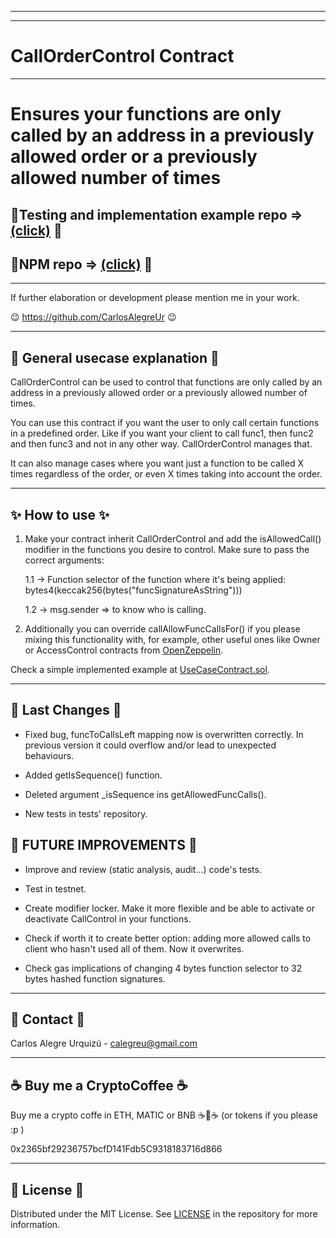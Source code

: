 <hr/>
<hr/>

<a name="readme-top"></a>

# CallOrderControl Contract

<hr/>

# Ensures your functions are only called by an address in a previously allowed order or a previously allowed number of times

## 💽Testing and implementation example repo => [(click)](https://github.com/CarlosAlegreUr/CallOrderControl-SmartContract-Testing) 💽

## 💽NPM repo => [(click)](https://www.npmjs.com/package/call-order-control-contract) 💽

<hr/>

If further elaboration or development please mention me in your work.

😉 https://github.com/CarlosAlegreUr 😉

<hr/>

## 🤖 General usecase explanation 🤖

CallOrderControl can be used to control that functions are only called by an address in a previously allowed order
or a previously allowed number of times.

You can use this contract if you want the user to only call certain functions in a predefined order.
Like if you want your client to call func1, then func2 and then func3 and not in any other way. CallOrderControl
manages that.

It can also manage cases where you want just a function to be called X times regardless of the order, or even X
times taking into account the order.

<hr/>

## ✨ How to use ✨

1. Make your contract inherit CallOrderControl and add the isAllowedCall()
   modifier in the functions you desire to control. Make sure to pass the correct arguments:

   1.1 -> Function selector of the function where it's being applied:
   bytes4(keccak256(bytes("funcSignatureAsString")))

   1.2 -> msg.sender => to know who is calling.

2. Additionally you can override callAllowFuncCallsFor() if you please mixing this functionality with,
   for example, other useful ones like Owner or AccessControl contracts from [OpenZeppelin](https://docs.openzeppelin.com/contracts/4.x/access-control).

Check a simple implemented example at [UseCaseContract.sol](https://github.com/CarlosAlegreUr/CallOrderControl-SmartContract-Testing/blob/main/contracts/UseCaseContract.sol).

<hr/>

## 📰 Last Changes 📰

- Fixed bug, funcToCallsLeft mapping now is overwritten correctly. In previous version it could overflow and/or lead to unexpected behaviours.

- Added getIsSequence() function.
- Deleted argument \_isSequence ins getAllowedFuncCalls().
- New tests in tests' repository.

## 🎉 FUTURE IMPROVEMENTS 🎉

- Improve and review (static analysis, audit...) code's tests.

- Test in testnet.
- Create modifier locker. Make it more flexible and be able to activate or deactivate CallControl in your functions.
- Check if worth it to create better option: adding more allowed calls to client who hasn't used all of them. Now it overwrites.
- Check gas implications of changing 4 bytes function selector to 32 bytes hashed function signatures.

<hr/>

<a name="realcase"></a>

## 📨 Contact 📨

Carlos Alegre Urquizú - calegreu@gmail.com

<hr/>

## ☕ Buy me a CryptoCoffee ☕

Buy me a crypto coffe in ETH, MATIC or BNB ☕🧐☕
(or tokens if you please :p )

0x2365bf29236757bcfD141Fdb5C9318183716d866

<hr/>

## 📜 License 📜

Distributed under the MIT License. See [LICENSE](https://github.com/CarlosAlegreUr/CallOrderControl-SmartContract-DesignPattern/blob/main/LICENSE) in the repository for more information.
